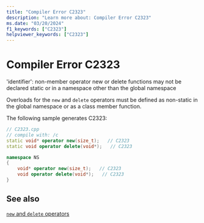 ```yaml
---
title: "Compiler Error C2323"
description: "Learn more about: Compiler Error C2323"
ms.date: "03/20/2024"
f1_keywords: ["C2323"]
helpviewer_keywords: ["C2323"]
---
```

# Compiler Error C2323

'identifier': non-member operator new or delete functions may not be declared static or in a namespace other than the global namespace

Overloads for the `new` and `delete` operators must be defined as non-static in the global namespace or as a class member function.

The following sample generates C2323:

```cpp
// C2323.cpp
// compile with: /c
static void* operator new(size_t);   // C2323
static void operator delete(void*);   // C2323

namespace NS
{
    void* operator new(size_t);   // C2323
    void operator delete(void*);   // C2323
}
```

## See also

[`new` and `delete` operators](../../cpp/new-and-delete-operators.md)

